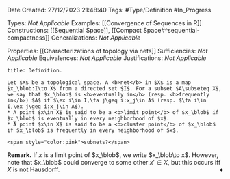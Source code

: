 <div class="topSpace"></div>

Date Created: 27/12/2023 21:48:40
Tags: #Type/Definition #In_Progress

Types: <i>Not Applicable</i>
Examples: [[Convergence of Sequences in R]]
Constructions: [[Sequential Space]], [[Compact Space#^sequential-compactness]]
Generalizations: <i>Not Applicable</i>

Properties: [[Characterizations of topology via nets]]
Sufficiencies: <i>Not Applicable</i>
Equivalences: <i>Not Applicable</i>
Justifications: <i>Not Applicable</i>

``` ad-Definition
title: Definition.

Let $X$ be a topological space. A <b>net</b> in $X$ is a map $x_\blob:I\to X$ from a directed set $I$. For a subset $A\subseteq X$, we say that $x_\blob$ is <b>eventually in</b> (resp. <b>frequently in</b>) $A$ if $\ex i\in I,\fa j\geq i:x_j\in A$ (resp. $\fa i\in I,\ex j\geq i:x_j\in A$).
* A point $x\in X$ is said to be a <b>limit point</b> of $x_\blob$ if $x_\blob$ is eventually in every neighborhood of $x$.
* A point $x\in X$ is said to be a <b>cluster point</b> of $x_\blob$ if $x_\blob$ is frequently in every neighborhood of $x$.

<span style="color:pink">subnets?</span>

```

<b>Remark.</b> If $x$ is a limit point of $x_\blob$, we write $x_\blob\to x$. However, note that $x_\blob$ could converge to some other $x'\in X$, but this occurs iff $X$ is not Hausdorff.<span style="float:right;">$\blacklozenge$</span>
